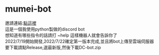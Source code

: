 # mumei-bot
邀請連結:[點這裡](https://discord.com/api/oauth2/authorize?client_id=999157840063242330&permissions=318364711936&scope=bot)  
這是一個我使用python製做的discord bot   
想知道有哪些指令的話請打 ~help 這樣機器人就會告訴你了  
2022/7/19開始開發,2022/7/22確定第一版本完成,並且將bot上傳至雲端伺服器
要下載請點Release,選最新版,然後下載DC-bot.zip